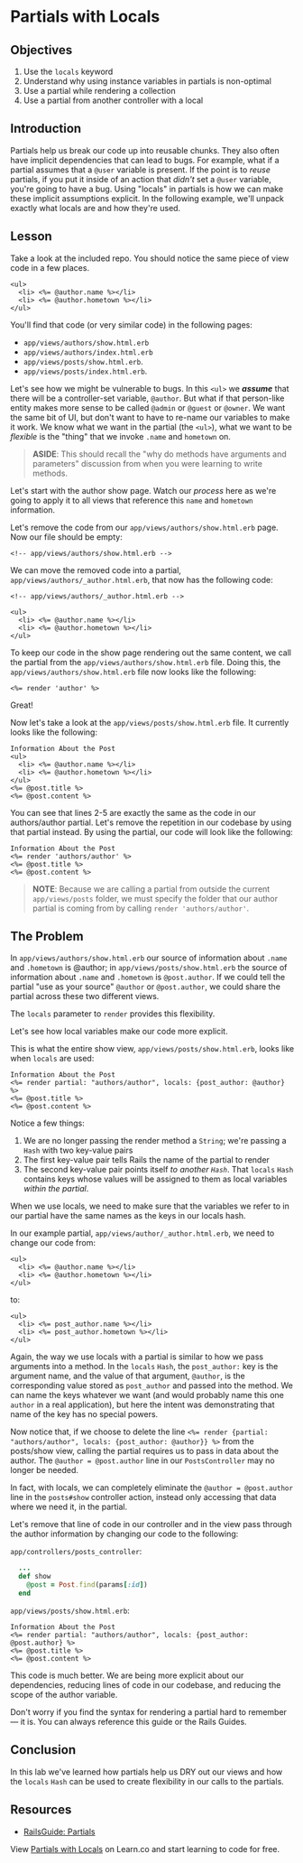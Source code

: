 # Partials with Locals

## Objectives

1. Use the `locals` keyword
2. Understand why using instance variables in partials is non-optimal
3. Use a partial while rendering a collection
4. Use a partial from another controller with a local

## Introduction

Partials help us break our code up into reusable chunks.  They also often have
implicit dependencies that can lead to bugs.  For example, what if a partial
assumes that a `@user` variable is present. If the point is to _reuse_ partials,
if you put it inside of an action that _didn't_ set a `@user` variable, you're
going to have a bug. Using "locals" in partials is how we can make these
implicit assumptions explicit.  In the following example, we'll unpack exactly
what locals are and how they're used.

## Lesson

Take a look at the included repo.  You should notice the same piece of view code
in a few places.

```erb
<ul>
  <li> <%= @author.name %></li>
  <li> <%= @author.hometown %></li>
</ul>
```

You'll find that code (or very similar code) in the following pages:

* `app/views/authors/show.html.erb`
* `app/views/authors/index.html.erb`
* `app/views/posts/show.html.erb`.
* `app/views/posts/index.html.erb`.

Let's see how we might be vulnerable to bugs. In this `<ul>` we ***assume***
that there will be a controller-set variable, `@author`. But what if that
person-like entity makes more sense to be called `@admin` or `@guest` or
`@owner`. We want the same bit of UI, but don't want to have to re-name our
variables to make it work. We know what we want in the partial (the `<ul>`),
what we want to be _flexible_ is the "thing" that we invoke `.name` and
`hometown` on.

> **ASIDE**: This should recall the "why do methods have arguments and
> parameters" discussion from when you were learning to write methods.

Let's start with the author show page.  Watch our _process_ here as we're going
to apply it to all views that reference this `name` and `hometown` information.

Let's remove the code from our `app/views/authors/show.html.erb` page.  Now our
file should be empty:

```erb
<!-- app/views/authors/show.html.erb -->

```

We can move the removed code into a partial, `app/views/authors/_author.html.erb`, that now has the following code:

```erb
<!-- app/views/authors/_author.html.erb -->

<ul>
  <li> <%= @author.name %></li>
  <li> <%= @author.hometown %></li>
</ul>
```

To keep our code in the show page rendering out the same content, we call the
partial from the `app/views/authors/show.html.erb` file.  Doing this, the
`app/views/authors/show.html.erb` file now looks like the following:

```erb
<%= render 'author' %>
```

Great!

Now let's take a look at the `app/views/posts/show.html.erb` file.  It
currently looks like the following:

```erb
Information About the Post
<ul>
  <li> <%= @author.name %></li>
  <li> <%= @author.hometown %></li>
</ul>
<%= @post.title %>
<%= @post.content %>
```

You can see that lines 2-5 are exactly the same as the code in our
authors/author partial.  Let's remove the repetition in our codebase by using
that partial instead.  By using the partial, our code will look like the
following:

```erb
Information About the Post
<%= render 'authors/author' %>
<%= @post.title %>
<%= @post.content %>
```

> **NOTE**: Because we are calling a partial from outside the current
> `app/views/posts` folder, we must specify the folder that our author partial
> is coming from by calling `render 'authors/author'`.

## The Problem

In `app/views/authors/show.html.erb` our source of information about  `.name`
and `.hometown` is @author; in `app/views/posts/show.html.erb` the source of
information about `.name` and `.hometown` is `@post.author`. If we could tell
the partial "use as your source" `@author` or `@post.author`, we could share the
partial across these two different views.

The `locals` parameter to `render` provides this flexibility.

Let's see how local variables make our code more explicit.

This is what the entire show view, `app/views/posts/show.html.erb`, looks like
when `locals` are used:

```erb
Information About the Post
<%= render partial: "authors/author", locals: {post_author: @author} %>
<%= @post.title %>
<%= @post.content %>
```

Notice a few things:

1. We are no longer passing the render method a `String`; we're passing a `Hash`
   with two key-value pairs
2. The first key-value pair tells Rails the name of the partial to render
3. The second key-value pair points itself _to another `Hash`_. That `locals`
   `Hash` contains keys whose values will be assigned to them as local variables
   _within the partial_.

When we use locals, we need to make sure that the variables we refer to in our
partial have the same names as the keys in our locals hash.

In our example partial, `app/views/author/_author.html.erb`, we need to change
our code from:

```erb
<ul>
  <li> <%= @author.name %></li>
  <li> <%= @author.hometown %></li>
</ul>
```

to:

```erb
<ul>
  <li> <%= post_author.name %></li>
  <li> <%= post_author.hometown %></li>
</ul>
```

Again, the way we use locals with a partial is similar to how we pass arguments
into a method.  In the `locals` `Hash`, the `post_author:` key is the argument
name, and the value of that argument, `@author`, is the corresponding value
stored as `post_author` and passed into the method.  We can name the keys
whatever we want (and would probably name this one `author` in a real
application), but here the intent was demonstrating that name of the key has no
special powers.

Now notice that, if we choose to delete the line `<%= render {partial:
"authors/author", locals: {post_author: @author}} %>` from the posts/show view,
calling the partial requires us to pass in data about the author. The `@author =
@post.author` line in our `PostsController` may no longer be needed.

In fact, with locals, we can completely eliminate the `@author = @post.author`
line in the `posts#show` controller action, instead only accessing that data
where we need it, in the partial.

Let's remove that line of code in our controller and in the view pass through
the author information by changing our code to the following:

`app/controllers/posts_controller`:

```ruby
  ...
  def show
    @post = Post.find(params[:id])
  end

```

`app/views/posts/show.html.erb`:

```erb
Information About the Post
<%= render partial: "authors/author", locals: {post_author: @post.author} %>
<%= @post.title %>
<%= @post.content %>
```

This code is much better.  We are being more explicit about our dependencies,
reducing lines of code in our codebase, and reducing the scope of the author
variable.

Don't worry if you find the syntax for rendering a partial hard to remember ––
it is.  You can always reference this guide or the Rails Guides.

## Conclusion

In this lab we've learned how partials help us DRY out our views and how the
`locals` `Hash` can be used to create flexibility in our calls to the partials.

## Resources

* [RailsGuide: Partials](http://guides.rubyonrails.org/layouts_and_rendering.html#using-partials)

<p data-visibility='hidden'>View <a href='https://learn.co/lessons/partial-locals-reading' title='Partials with Locals'>Partials with Locals</a> on Learn.co and start learning to code for free.</p>
